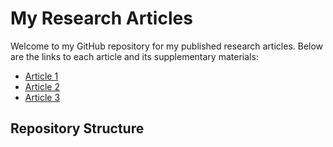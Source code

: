 # My Research Articles

Welcome to my GitHub repository for my published research articles. Below are the links to each article and its supplementary materials:

- [Article 1](article-1/README.md)
- [Article 2](article-2/README.md)
- [Article 3](article-3/README.md)

## Repository Structure
